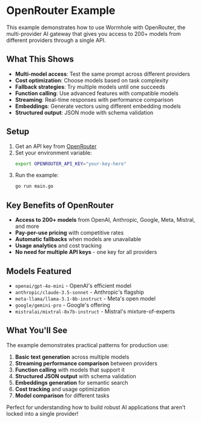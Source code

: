 # OpenRouter Example

This example demonstrates how to use Wormhole with OpenRouter, the multi-provider AI gateway that gives you access to 200+ models from different providers through a single API.

## What This Shows

- **Multi-model access**: Test the same prompt across different providers
- **Cost optimization**: Choose models based on task complexity
- **Fallback strategies**: Try multiple models until one succeeds
- **Function calling**: Use advanced features with compatible models
- **Streaming**: Real-time responses with performance comparison
- **Embeddings**: Generate vectors using different embedding models
- **Structured output**: JSON mode with schema validation

## Setup

1. Get an API key from [OpenRouter](https://openrouter.ai/)
2. Set your environment variable:
   ```bash
   export OPENROUTER_API_KEY="your-key-here"
   ```
3. Run the example:
   ```bash
   go run main.go
   ```

## Key Benefits of OpenRouter

- **Access to 200+ models** from OpenAI, Anthropic, Google, Meta, Mistral, and more
- **Pay-per-use pricing** with competitive rates
- **Automatic fallbacks** when models are unavailable
- **Usage analytics** and cost tracking
- **No need for multiple API keys** - one key for all providers

## Models Featured

- `openai/gpt-4o-mini` - OpenAI's efficient model
- `anthropic/claude-3.5-sonnet` - Anthropic's flagship
- `meta-llama/llama-3.1-8b-instruct` - Meta's open model
- `google/gemini-pro` - Google's offering
- `mistralai/mixtral-8x7b-instruct` - Mistral's mixture-of-experts

## What You'll See

The example demonstrates practical patterns for production use:

1. **Basic text generation** across multiple models
2. **Streaming performance comparison** between providers
3. **Function calling** with models that support it
4. **Structured JSON output** with schema validation
5. **Embeddings generation** for semantic search
6. **Cost tracking** and usage optimization
7. **Model comparison** for different tasks

Perfect for understanding how to build robust AI applications that aren't locked into a single provider!